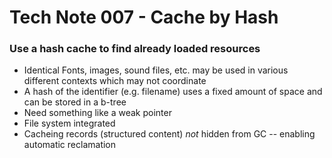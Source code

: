 # Tech Note 007 - Cache by Hash
### Use a hash cache to find already loaded resources

* Identical Fonts, images, sound files, etc. may be used in various different contexts which may not coordinate
* A hash of the identifier (e.g. filename) uses a fixed amount of space and can be stored in a b-tree 
* Need something like a weak pointer
* File system integrated
* Cacheing records (structured content) *not* hidden from GC -- enabling automatic reclamation

